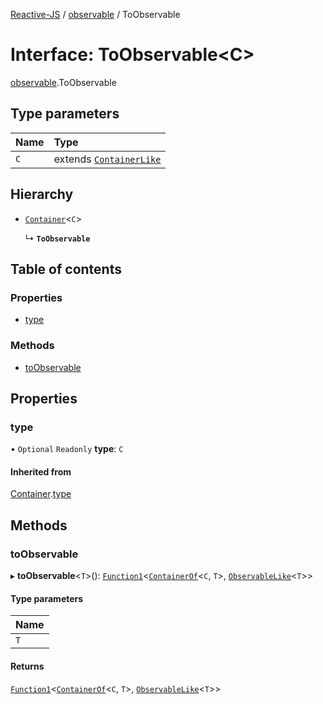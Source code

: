 [Reactive-JS](../README.md) / [observable](../modules/observable.md) / ToObservable

# Interface: ToObservable<C\>

[observable](../modules/observable.md).ToObservable

## Type parameters

| Name | Type |
| :------ | :------ |
| `C` | extends [`ContainerLike`](container.ContainerLike.md) |

## Hierarchy

- [`Container`](container.Container.md)<`C`\>

  ↳ **`ToObservable`**

## Table of contents

### Properties

- [type](observable.ToObservable.md#type)

### Methods

- [toObservable](observable.ToObservable.md#toobservable)

## Properties

### type

• `Optional` `Readonly` **type**: `C`

#### Inherited from

[Container](container.Container.md).[type](container.Container.md#type)

## Methods

### toObservable

▸ **toObservable**<`T`\>(): [`Function1`](../modules/functions.md#function1)<[`ContainerOf`](../modules/container.md#containerof)<`C`, `T`\>, [`ObservableLike`](observable.ObservableLike.md)<`T`\>\>

#### Type parameters

| Name |
| :------ |
| `T` |

#### Returns

[`Function1`](../modules/functions.md#function1)<[`ContainerOf`](../modules/container.md#containerof)<`C`, `T`\>, [`ObservableLike`](observable.ObservableLike.md)<`T`\>\>
